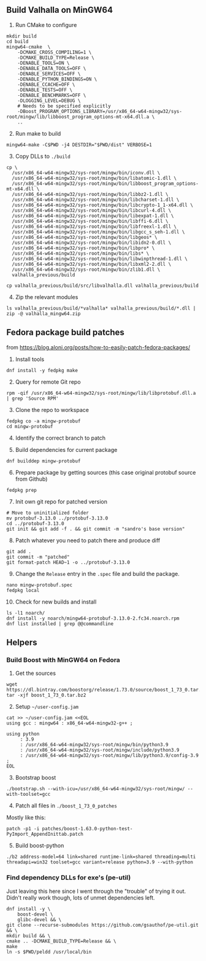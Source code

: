 ## Build Valhalla on MinGW64

1. Run CMake to configure
```
mkdir build
cd build
mingw64-cmake  \
    -DCMAKE_CROSS_COMPILING=1 \
    -DCMAKE_BUILD_TYPE=Release \
    -DENABLE_TOOLS=ON \
    -DENABLE_DATA_TOOLS=OFF \
    -DENABLE_SERVICES=OFF \
    -DENABLE_PYTHON_BINDINGS=ON \
    -DENABLE_CCACHE=OFF \
    -DENABLE_TESTS=OFF \
    -DENABLE_BENCHMARKS=OFF \
    -DLOGGING_LEVEL=DEBUG \
    # Needs to be specified explicitly
    -DBoost_PROGRAM_OPTIONS_LIBRARY=/usr/x86_64-w64-mingw32/sys-root/mingw/lib/libboost_program_options-mt-x64.dll.a \
    ..

```

2. Run make to build
```
mingw64-make -C$PWD -j4 DESTDIR="$PWD/dist" VERBOSE=1
```

3. Copy DLLs to `./build`
```
cp \
  /usr/x86_64-w64-mingw32/sys-root/mingw/bin/iconv.dll \
  /usr/x86_64-w64-mingw32/sys-root/mingw/bin/libatomic-1.dll \
  /usr/x86_64-w64-mingw32/sys-root/mingw/bin/libboost_program_options-mt-x64.dll \
  /usr/x86_64-w64-mingw32/sys-root/mingw/bin/libbz2-1.dll \
  /usr/x86_64-w64-mingw32/sys-root/mingw/bin/libcharset-1.dll \
  /usr/x86_64-w64-mingw32/sys-root/mingw/bin/libcrypto-1_1-x64.dll \
  /usr/x86_64-w64-mingw32/sys-root/mingw/bin/libcurl-4.dll \
  /usr/x86_64-w64-mingw32/sys-root/mingw/bin/libexpat-1.dll \
  /usr/x86_64-w64-mingw32/sys-root/mingw/bin/libffi-6.dll \
  /usr/x86_64-w64-mingw32/sys-root/mingw/bin/libfreexl-1.dll \
  /usr/x86_64-w64-mingw32/sys-root/mingw/bin/libgcc_s_seh-1.dll \
  /usr/x86_64-w64-mingw32/sys-root/mingw/bin/libgeos* \
  /usr/x86_64-w64-mingw32/sys-root/mingw/bin/libidn2-0.dll \
  /usr/x86_64-w64-mingw32/sys-root/mingw/bin/libpro* \
  /usr/x86_64-w64-mingw32/sys-root/mingw/bin/libs* \
  /usr/x86_64-w64-mingw32/sys-root/mingw/bin/libwinpthread-1.dll \
  /usr/x86_64-w64-mingw32/sys-root/mingw/bin/libxml2-2.dll \
  /usr/x86_64-w64-mingw32/sys-root/mingw/bin/zlib1.dll \
  valhalla_previous/build

cp valhalla_previous/build/src/libvalhalla.dll valhalla_previous/build
```

4. Zip the relevant modules
```
ls valhalla_previous/build/*valhalla* valhalla_previous/build/*.dll | zip -@ valhalla_mingw64.zip
```

## Fedora package build patches

from https://blog.aloni.org/posts/how-to-easily-patch-fedora-packages/

1. Install tools
```
dnf install -y fedpkg make
```

2. Query for remote Git repo
```
rpm -qif /usr/x86_64-w64-mingw32/sys-root/mingw/lib/libprotobuf.dll.a | grep 'Source RPM'
```

3. Clone the repo to workspace
```
fedpkg co -a mingw-protobuf
cd mingw-protobuf
```

4. Identify the correct branch to patch

5. Build dependencies for current package
```
dnf builddep mingw-protobuf
```

6. Prepare package by getting sources (this case original protobuf source from Github)
```
fedpkg prep
```

7. Init own git repo for patched version
```
# Move to uninitialized folder
mv protobuf-3.13.0 ../protobuf-3.13.0
cd ../protobuf-3.13.0
git init && git add -f . && git commit -m "sandro's base version"
```

8. Patch whatever you need to patch there and produce diff
```
git add .
git commit -m "patched"
git format-patch HEAD~1 -o ../protobuf-3.13.0
```

9. Change the `Release` entry in the `.spec` file and build the package.
```
nano mingw-protobuf.spec
fedpkg local
```

10. Check for new builds and install
```
ls -l1 noarch/
dnf install -y noarch/mingw64-protobuf-3.13.0-2.fc34.noarch.rpm
dnf list installed | grep @@commandline
```

## Helpers

### Build Boost with MinGW64 on Fedora

1. Get the sources
```
wget https://dl.bintray.com/boostorg/release/1.73.0/source/boost_1_73_0.tar.bz2
tar -xjf boost_1_73_0.tar.bz2
```

2. Setup `~/user-config.jam`
```
cat >> ~/user-config.jam <<EOL
using gcc : mingw64 : x86_64-w64-mingw32-g++ ;

using python
     : 3.9
     : /usr/x86_64-w64-mingw32/sys-root/mingw/bin/python3.9
     : /usr/x86_64-w64-mingw32/sys-root/mingw/include/python3.9
     : /usr/x86_64-w64-mingw32/sys-root/mingw/lib/python3.9/config-3.9 ;
EOL
```

3. Bootstrap boost
```
./bootstrap.sh --with-icu=/usr/x86_64-w64-mingw32/sys-root/mingw/ --with-toolset=gcc
```

4. Patch all files in `./boost_1_73_0_patches`

Mostly like this:
```
patch -p1 -i patches/boost-1.63.0-python-test-PyImport_AppendInittab.patch
```

5. Build boost-python
```
./b2 address-model=64 link=shared runtime-link=shared threading=multi threadapi=win32 toolset=gcc variant=release python=3.9 --with-python
```

### Find dependency DLLs for exe's (pe-util)

Just leaving this here since I went through the "trouble" of trying it out. Didn't really work though, lots of unmet dependencies left.

```
dnf install -y \
    boost-devel \
    glibc-devel && \
git clone --recurse-submodules https://github.com/gsauthof/pe-util.git && \
mkdir build && \
cmake .. -DCMAKE_BUILD_TYPE=Release && \
make
ln -s $PWD/peldd /usr/local/bin
```
